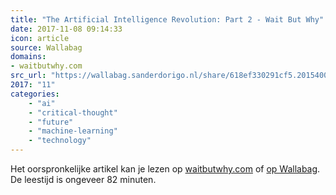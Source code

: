 ```yaml
---
title: "The Artificial Intelligence Revolution: Part 2 - Wait But Why"
date: 2017-11-08 09:14:33
icon: article
source: Wallabag
domains:
- waitbutwhy.com
src_url: "https://wallabag.sanderdorigo.nl/share/618ef330291cf5.20154009"
2017: "11"
categories:
    - "ai"
    - "critical-thought"
    - "future"
    - "machine-learning"
    - "technology"
---
```

Het oorspronkelijke artikel kan je lezen op [waitbutwhy.com](https://waitbutwhy.com/2015/01/artificial-intelligence-revolution-2.html) of [op Wallabag](https://wallabag.sanderdorigo.nl/share/618ef330291cf5.20154009). De leestijd is ongeveer 82 minuten.